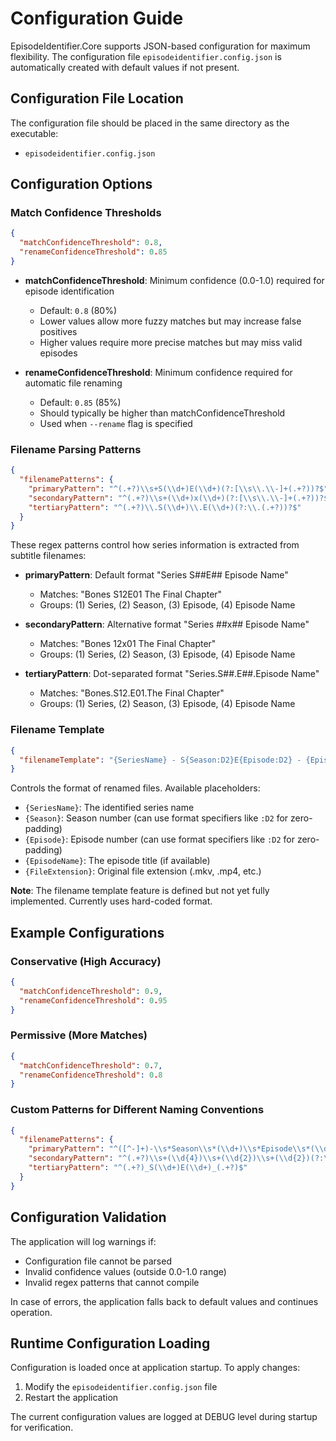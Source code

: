 # Configuration Guide

EpisodeIdentifier.Core supports JSON-based configuration for maximum flexibility. The configuration file `episodeidentifier.config.json` is automatically created with default values if not present.

## Configuration File Location

The configuration file should be placed in the same directory as the executable:
- `episodeidentifier.config.json`

## Configuration Options

### Match Confidence Thresholds

```json
{
  "matchConfidenceThreshold": 0.8,
  "renameConfidenceThreshold": 0.85
}
```

- **matchConfidenceThreshold**: Minimum confidence (0.0-1.0) required for episode identification
  - Default: `0.8` (80%)
  - Lower values allow more fuzzy matches but may increase false positives
  - Higher values require more precise matches but may miss valid episodes

- **renameConfidenceThreshold**: Minimum confidence required for automatic file renaming
  - Default: `0.85` (85%)
  - Should typically be higher than matchConfidenceThreshold
  - Used when `--rename` flag is specified

### Filename Parsing Patterns

```json
{
  "filenamePatterns": {
    "primaryPattern": "^(.+?)\\s+S(\\d+)E(\\d+)(?:[\\s\\.\\-]+(.+?))?$",
    "secondaryPattern": "^(.+?)\\s+(\\d+)x(\\d+)(?:[\\s\\.\\-]+(.+?))?$", 
    "tertiaryPattern": "^(.+?)\\.S(\\d+)\\.E(\\d+)(?:\\.(.+?))?$"
  }
}
```

These regex patterns control how series information is extracted from subtitle filenames:

- **primaryPattern**: Default format "Series S##E## Episode Name"
  - Matches: "Bones S12E01 The Final Chapter"
  - Groups: (1) Series, (2) Season, (3) Episode, (4) Episode Name

- **secondaryPattern**: Alternative format "Series ##x## Episode Name" 
  - Matches: "Bones 12x01 The Final Chapter"
  - Groups: (1) Series, (2) Season, (3) Episode, (4) Episode Name

- **tertiaryPattern**: Dot-separated format "Series.S##.E##.Episode Name"
  - Matches: "Bones.S12.E01.The Final Chapter"
  - Groups: (1) Series, (2) Season, (3) Episode, (4) Episode Name

### Filename Template

```json
{
  "filenameTemplate": "{SeriesName} - S{Season:D2}E{Episode:D2} - {EpisodeName}{FileExtension}"
}
```

Controls the format of renamed files. Available placeholders:
- `{SeriesName}`: The identified series name
- `{Season}`: Season number (can use format specifiers like `:D2` for zero-padding)
- `{Episode}`: Episode number (can use format specifiers like `:D2` for zero-padding)
- `{EpisodeName}`: The episode title (if available)
- `{FileExtension}`: Original file extension (.mkv, .mp4, etc.)

**Note**: The filename template feature is defined but not yet fully implemented. Currently uses hard-coded format.

## Example Configurations

### Conservative (High Accuracy)
```json
{
  "matchConfidenceThreshold": 0.9,
  "renameConfidenceThreshold": 0.95
}
```

### Permissive (More Matches)
```json
{
  "matchConfidenceThreshold": 0.7,
  "renameConfidenceThreshold": 0.8
}
```

### Custom Patterns for Different Naming Conventions
```json
{
  "filenamePatterns": {
    "primaryPattern": "^([^-]+)-\\s*Season\\s*(\\d+)\\s*Episode\\s*(\\d+)(?:\\s*-\\s*(.+?))?$",
    "secondaryPattern": "^(.+?)\\s+(\\d{4})\\s+(\\d{2})\\s+(\\d{2})(?:\\s+(.+?))?$",
    "tertiaryPattern": "^(.+?)_S(\\d+)E(\\d+)_(.+?)$"
  }
}
```

## Configuration Validation

The application will log warnings if:
- Configuration file cannot be parsed
- Invalid confidence values (outside 0.0-1.0 range)
- Invalid regex patterns that cannot compile

In case of errors, the application falls back to default values and continues operation.

## Runtime Configuration Loading

Configuration is loaded once at application startup. To apply changes:
1. Modify the `episodeidentifier.config.json` file
2. Restart the application

The current configuration values are logged at DEBUG level during startup for verification.